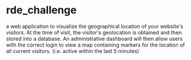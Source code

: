 # rde_challenge
 a web application to visualize the geographical location of your website's visitors. At the time of visit, the visitor's geolocation is obtained and then stored into a database. An administrative dashboard will then allow users with the correct login to view a map containing markers for the location of all current visitors. (i.e. active within the last 5 minutes)
